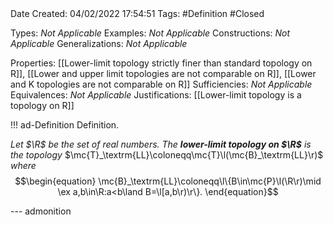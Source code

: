 <br />
<br />

Date Created: 04/02/2022 17:54:51
Tags: #Definition #Closed 

Types: _Not Applicable_
Examples: _Not Applicable_
Constructions: _Not Applicable_
Generalizations: _Not Applicable_

Properties: [[Lower-limit topology strictly finer than standard topology on R]], [[Lower and upper limit topologies are not comparable on R]], [[Lower and K topologies are not comparable on R]]
Sufficiencies: _Not Applicable_
Equivalences: _Not Applicable_
Justifications: [[Lower-limit topology is a topology on R]]

!!! ad-Definition Definition.

_Let $\R$ be the set of real numbers. The **lower-limit topology on $\R$** is the topology_ $\mc{T}_\textrm{LL}\coloneqq\mc{T}\l(\mc{B}_\textrm{LL}\r)$ _where_
$$\begin{equation}
    \mc{B}_\textrm{LL}\coloneqq\l\{B\in\mc{P}\l(\R\r)\mid \ex a,b\in\R:a<b\land B=\l[a,b\r)\r\}.
\end{equation}$$

--- admonition
